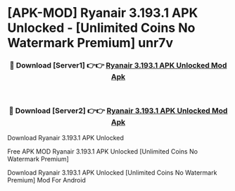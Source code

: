 # [APK-MOD] Ryanair 3.193.1 APK Unlocked - [Unlimited Coins No Watermark Premium] unr7v



<div align="center">
<h3>🔴 Download [Server1] 👉👉 <a href="https://momento.my/?title=Ryanair_3.193.1_APK_Unlocked">Ryanair 3.193.1 APK Unlocked Mod Apk</a></h3><br>

<h3>🔴 Download [Server2] 👉👉 <a href="https://momento.my/?title=Ryanair_3.193.1_APK_Unlocked">Ryanair 3.193.1 APK Unlocked Mod Apk</a></h3>
</div>



Download Ryanair 3.193.1 APK Unlocked 

Free APK MOD Ryanair 3.193.1 APK Unlocked [Unlimited Coins No Watermark Premium]

Download Ryanair 3.193.1 APK Unlocked [Unlimited Coins No Watermark Premium] Mod For Android
